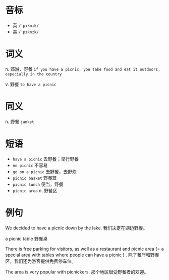 # 音标

- 英 `/'pɪknɪk/`
- 美 `/'pɪknɪk/`

# 词义

n. 郊游，野餐
`if you have a picnic, you take food and eat it outdoors, especially in the country`

v. 野餐
`to have a picnic`

# 同义

n. 野餐
`junket`

# 短语

- `have a picnic` 去野餐；举行野餐
- `no picnic` 不容易
- `go on a picnic` 去野餐，去野炊
- `picnic basket` 野餐篮
- `picnic lunch` 便当，野餐
- `picnic area` n. 野餐区

# 例句

We decided to have a picnic down by the lake.
我们决定在湖边野餐。

a picnic table
野餐桌

There is free parking for visitors, as well as a restaurant and picnic area (= a special area with tables where people can have a picnic ) .
除了餐厅和野餐区，我们还为游客提供免费停车位。

The area is very popular with picnickers.
那个地区很受野餐者的欢迎。


